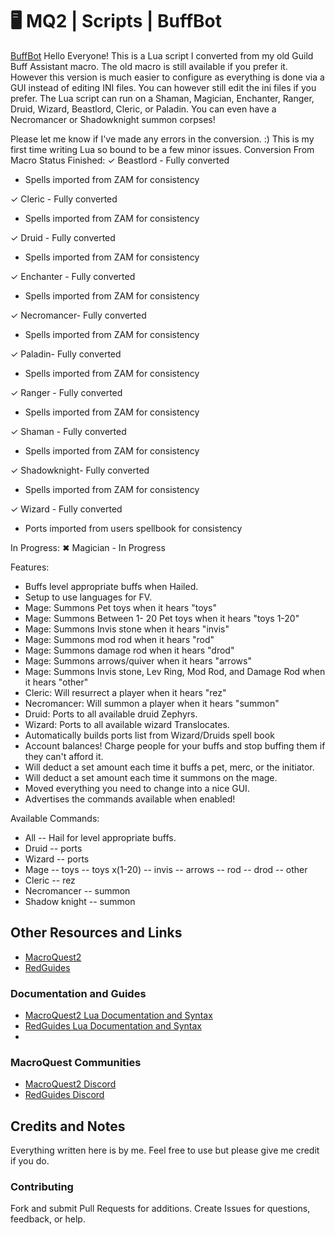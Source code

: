 # 🖥  MQ2 | Scripts | BuffBot

[BuffBot](https://github.com/TheDroidYourLookingFor/MacroQuest2-Scripts/tree/main/BuffBot)
Hello Everyone! This is a Lua script I converted from my old Guild Buff Assistant macro. The old macro is still available if you prefer it. However this version is much easier to configure as everything is done via a GUI instead of editing INI files. You can however still edit the ini files if you prefer. The Lua script can run on a Shaman, Magician, Enchanter, Ranger, Druid, Wizard, Beastlord, Cleric, or Paladin. You can even have a Necromancer or Shadowknight summon corpses!

Please let me know if I've made any errors in the conversion. :) This is my first time writing Lua so bound to be a few minor issues.
Conversion From Macro Status
Finished:
✓ Beastlord - Fully converted
- Spells imported from ZAM for consistency

✓ Cleric - Fully converted
- Spells imported from ZAM for consistency

✓ Druid - Fully converted
- Spells imported from ZAM for consistency

✓ Enchanter - Fully converted
- Spells imported from ZAM for consistency

✓ Necromancer- Fully converted
- Spells imported from ZAM for consistency

✓ Paladin- Fully converted
- Spells imported from ZAM for consistency

✓ Ranger - Fully converted
- Spells imported from ZAM for consistency

✓ Shaman - Fully converted
- Spells imported from ZAM for consistency

✓ Shadowknight- Fully converted
- Spells imported from ZAM for consistency

✓ Wizard - Fully converted
- Ports imported from users spellbook for consistency

In Progress:
✖ Magician - In Progress

Features:
- Buffs level appropriate buffs when Hailed.
- Setup to use languages for FV.
- Mage: Summons Pet toys when it hears "toys"
- Mage: Summons Between 1- 20 Pet toys when it hears "toys 1-20"
- Mage: Summons Invis stone when it hears "invis"
- Mage: Summons mod rod when it hears "rod"
- Mage: Summons damage rod when it hears "drod"
- Mage: Summons arrows/quiver when it hears "arrows"
- Mage: Summons Invis stone, Lev Ring, Mod Rod, and Damage Rod when it hears "other"
- Cleric: Will resurrect a player when it hears "rez"
- Necromancer: Will summon a player when it hears "summon"
- Druid: Ports to all available druid Zephyrs.
- Wizard: Ports to all available wizard Translocates.
- Automatically builds ports list from Wizard/Druids spell book
- Account balances! Charge people for your buffs and stop buffing them if they can't afford it.
- Will deduct a set amount each time it buffs a pet, merc, or the initiator.
- Will deduct a set amount each time it summons on the mage.
- Moved everything you need to change into a nice GUI.
- Advertises the commands available when enabled!

Available Commands:
- All
-- Hail for level appropriate buffs.
- Druid
-- ports
- Wizard
-- ports
- Mage
-- toys
-- toys x(1-20)
-- invis
-- arrows
-- rod
-- drod
-- other
- Cleric
-- rez
- Necromancer
-- summon
- Shadow knight
-- summon

## Other Resources and Links

* [MacroQuest2](https://www.macroquest2.com/main.php)
* [RedGuides](https://www.redguides.com/community/)

### Documentation and Guides

* [MacroQuest2 Lua Documentation and Syntax](https://docs.macroquest.org/lua/)
* [RedGuides Lua Documentation and Syntax](https://www.redguides.com/wiki/MQ2Lua)
* 
### MacroQuest Communities

* [MacroQuest2 Discord](https://www.macroquest2.com/main.php?p=discord)
* [RedGuides Discord](https://www.redguides.com/community/rg-discord/)

## Credits and Notes

 Everything written here is by me. Feel free to use but please give me credit if you do.

### Contributing

Fork and submit Pull Requests for additions. Create Issues
for questions, feedback, or help.

